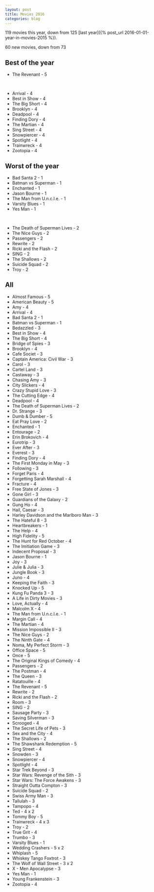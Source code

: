 ```yaml
---
layout: post
title: Movies 2016
categories: blog
---
```


119 movies this year, down from 125 [last year]({% post_url 2016-01-01-year-in-movies-2015 %}).

60 new movies, down from 73

## Best of the year

* The Revenant - 5

<br />

* Arrival - 4
* Best in Show - 4
* The Big Short - 4
* Brooklyn - 4
* Deadpool - 4
* Finding Dory - 4
* The Martian - 4
* Sing Street - 4
* Snowpiercer - 4
* Spotlight - 4
* Trainwreck - 4
* Zootopia - 4

## Worst of the year

* Bad Santa 2 - 1
* Batman vs Superman - 1
* Enchanted - 1
* Jason Bourne - 1
* The Man from U.n.c.l.e. - 1
* Varsity Blues - 1
* Yes Man - 1

<br />

* The Death of Superman Lives - 2
* The Nice Guys - 2
* Passengers - 2
* Rewrite - 2
* Ricki and the Flash - 2
* SING - 2
* The Shallows - 2
* Suicide Squad - 2
* Troy - 2

## All

* Almost Famous - 5
* American Beauty - 5
* Amy - 4
* Arrival - 4
* Bad Santa 2 - 1
* Batman vs Superman - 1
* Bedazzled - 3
* Best in Show - 4
* The Big Short - 4
* Bridge of Spies - 3
* Brooklyn - 4
* Cafe Societ - 3
* Captain America: Civil War - 3
* Carol - 3
* Cartel Land - 3
* Castaway - 3
* Chasing Amy - 3
* City Slickers - 4
* Crazy Stupid Love - 3
* The Cutting Edge - 4
* Deadpool - 4
* The Death of Superman Lives - 2
* Dr. Strange - 3
* Dumb & Dumber - 5
* Eat Pray Love - 2
* Enchanted - 1
* Entourage - 2
* Erin Brokovich - 4
* Eurotrip - 3
* Ever After - 3
* Everest - 3
* Finding Dory - 4
* The First Monday in May - 3
* Following - 3
* Forget Paris - 4
* Forgetting Sarah Marshall - 4
* Fracture - 4
* Free State of Jones - 3
* Gone Girl - 3
* Guardians of the Galaxy - 2
* Gung Ho - 4
* Hail, Caesar - 3
* Harley Davidson and the Marlboro Man - 3
* The Hateful 8 - 3
* Heartbreakers - 1
* The Help - 4
* High Fidelity - 5
* The Hunt for Red October - 4
* The Imitiation Game - 3
* Indecent Proposal - 3
* Jason Bourne - 1
* Joy - 3
* Julie & Julia - 3
* Jungle Book - 3
* Juno - 4
* Keeping the Faith - 3
* Knocked Up - 5
* Kung Fu Panda 3 - 3
* A Life in Dirty Movies - 3
* Love, Actually - 4
* Malcolm X - 4
* The Man from U.n.c.l.e. - 1
* Margin Call - 4
* The Martian - 4
* Mission Impossible II - 3
* The Nice Guys - 2
* The Ninth Gate - 4
* Noma, My Perfect Storm - 3
* Office Space - 5
* Once - 5
* The Original Kings of Comedy - 4
* Passengers - 2
* The Postman - 4
* The Queen - 3
* Ratatouille - 4
* The Revenant - 5
* Rewrite - 2
* Ricki and the Flash - 2
* Room - 3
* SING - 2
* Sausage Party - 3
* Saving Silverman - 3
* Scrooged - 4
* The Secret Life of Pets - 3
* Sex and the City - 4
* The Shallows - 2
* The Shawshank Redemption - 5
* Sing Street - 4
* Snowden - 3
* Snowpiercer - 4
* Spotlight - 4
* Star Trek Beyond - 3
* Star Wars: Revenge of the Sith - 3
* Star Wars: The Force Awakens - 3
* Straight Outta Compton - 3
* Suicide Squad - 2
* Swiss Army Man - 3
* Tallulah - 3
* Tampopo - 4
* Ted - 4 x 2
* Tommy Boy - 5
* Trainwreck - 4 x 3
* Troy - 2
* True Grit - 4
* Trumbo - 3
* Varsity Blues - 1
* Wedding Crashers - 5 x 2
* Whiplash - 5
* Whiskey Tango Foxtrot - 3
* The Wolf of Wall Street - 3 x 2
* X - Men Apocalypse - 3
* Yes Man - 1
* Young Frankenstein - 3
* Zootopia - 4

